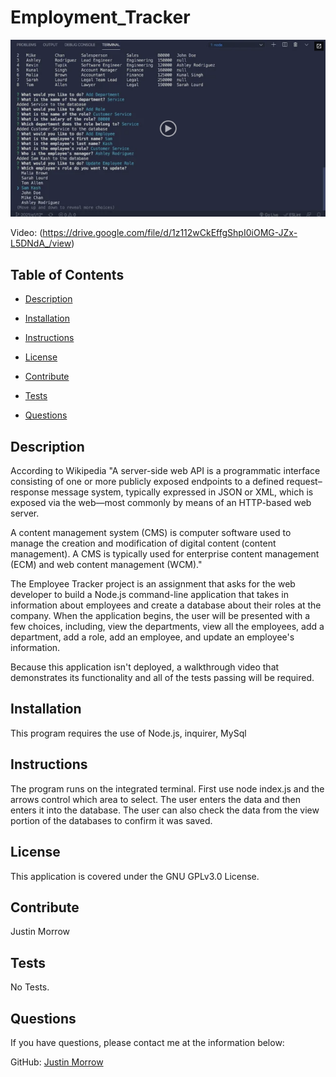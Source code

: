 # Employment_Tracker
![Thumbnail](./Assets/./12-sql-homework-video-thumbnail.png)

Video: (https://drive.google.com/file/d/1z112wCkEffgShpI0iOMG-JZx-L5DNdA_/view)

## Table of Contents

- [Description](#Description)

- [Installation](#Installation)

- [Instructions](#Instructions)

- [License](#License)

- [Contribute](#Contribute)

- [Tests](#Tests)

- [Questions](#Questions)

## Description

According to Wikipedia "A server-side web API is a programmatic interface consisting of one or more publicly exposed endpoints to a defined request–response message system, typically expressed in JSON or XML, which is exposed via the web—most commonly by means of an HTTP-based web server.

A content management system (CMS) is computer software used to manage the creation and modification of digital content (content management). A CMS is typically used for enterprise content management (ECM) and web content management (WCM)."

The Employee Tracker project is an assignment that asks for the web developer to build a Node.js command-line application that takes in information about employees and create a database about their roles at the company. When the application begins, the user will be presented with a few choices, including, view the departments, view all the employees, add a department, add a role, add an employee, and update an employee's information.

Because this application isn't deployed, a walkthrough video that demonstrates its functionality and all of the tests passing will be required. 

## Installation

This program requires the use of Node.js, inquirer, MySql


## Instructions

The program runs on the integrated terminal. First use node index.js and the arrows control which area to select. The user enters the data and then enters it into the database. The user can also check the data from the view portion of the databases to confirm it was saved. 

## License

This application is covered under the GNU GPLv3.0 License.

## Contribute

Justin Morrow

## Tests

No Tests.

## Questions

If you have questions, please contact me at the information below:

GitHub: [Justin Morrow](https://github.com/Justin-Morrow)

